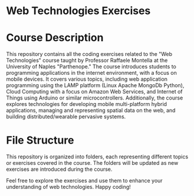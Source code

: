 # Web Technologies Exercises

# Course Description

This repository contains all the coding exercises related to the "Web Technologies" course taught by Professor Raffaele Montella at the University of Naples "Parthenope." The course introduces students to programming applications in the internet environment, with a focus on mobile devices. It covers various topics, including web application programming using the LAMP platform (Linux Apache MongoDb Python), Cloud Computing with a focus on Amazon Web Services, and Internet of Things using Arduino or similar microcontrollers. Additionally, the course explores technologies for developing mobile multi-platform hybrid applications, managing and representing spatial data on the web, and building distributed/wearable pervasive systems.

# File Structure

This repository is organized into folders, each representing different topics or exercises covered in the course. The folders will be updated as new exercises are introduced during the course.

Feel free to explore the exercises and use them to enhance your understanding of web technologies. Happy coding!
